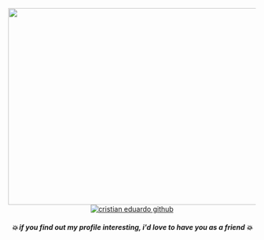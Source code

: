 <div align="center">
   <img align="right" alt="GIF" src="https://media.giphy.com/media/5L57f5fI3f2716NaJ3/giphy.gif" width="1200" height="400" />
</div>
 
<p align="center">
   <a href="https://badges.pufler.dev/visits/odCristian/odCristian"> 
      <img alt="cristian eduardo github" src="https://badges.pufler.dev/visits/odCristian/odCristian"> 
   </a>  
</p>
 
<h5 align="center">
   <i>💥 if you find out my profile interesting, i'd love to have you as a friend 💥</i>
</h5>

<!--
**odCristian/odCristian** is a ✨ _special_ ✨ repository because its `README.md` (this file) appears on your GitHub profile.

Here are some ideas to get you started:

- 🔭 I’m currently working on ...
- 🌱 I’m currently learning ...
- 👯 I’m looking to collaborate on ...
- 🤔 I’m looking for help with ...
- 💬 Ask me about ...
- 📫 How to reach me: ...
- 😄 Pronouns: ...
- ⚡ Fun fact: ...
-->

